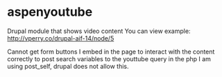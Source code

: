 aspenyoutube
============

Drupal module that shows video content
You can view example:
http://vperry.co/drupal-aif-14/node/5

Cannot get form buttons I embed in the page to interact with the content correctly to post search variables to the youttube query in the php I am using post_self, drupal does not allow this.
